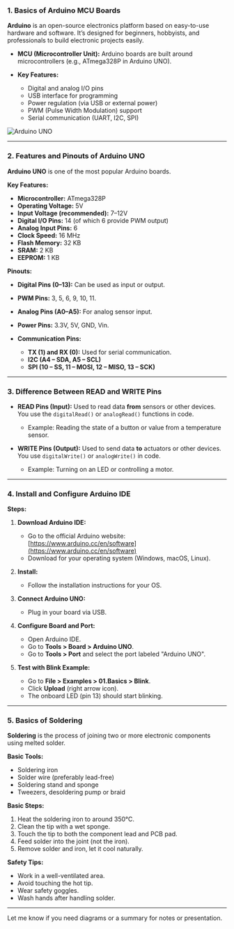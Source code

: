### **1. Basics of Arduino MCU Boards**

**Arduino** is an open-source electronics platform based on easy-to-use hardware and software. It’s designed for beginners, hobbyists, and professionals to build electronic projects easily.

* **MCU (Microcontroller Unit):** Arduino boards are built around microcontrollers (e.g., ATmega328P in Arduino UNO).
* **Key Features:**

  * Digital and analog I/O pins
  * USB interface for programming
  * Power regulation (via USB or external power)
  * PWM (Pulse Width Modulation) support
  * Serial communication (UART, I2C, SPI)

![Arduino UNO](https://upload.wikimedia.org/wikipedia/commons/8/87/Arduino_Uno_R3_Front.jpg)

---

### **2. Features and Pinouts of Arduino UNO**

**Arduino UNO** is one of the most popular Arduino boards.

**Key Features:**

* **Microcontroller:** ATmega328P
* **Operating Voltage:** 5V
* **Input Voltage (recommended):** 7–12V
* **Digital I/O Pins:** 14 (of which 6 provide PWM output)
* **Analog Input Pins:** 6
* **Clock Speed:** 16 MHz
* **Flash Memory:** 32 KB
* **SRAM:** 2 KB
* **EEPROM:** 1 KB

**Pinouts:**

* **Digital Pins (0–13):** Can be used as input or output.
* **PWM Pins:** 3, 5, 6, 9, 10, 11.
* **Analog Pins (A0–A5):** For analog sensor input.
* **Power Pins:** 3.3V, 5V, GND, Vin.
* **Communication Pins:**

  * **TX (1) and RX (0):** Used for serial communication.
  * **I2C (A4 – SDA, A5 – SCL)**
  * **SPI (10 – SS, 11 – MOSI, 12 – MISO, 13 – SCK)**

---

### **3. Difference Between READ and WRITE Pins**

* **READ Pins (Input):** Used to read data **from** sensors or other devices. You use the `digitalRead()` or `analogRead()` functions in code.

  * Example: Reading the state of a button or value from a temperature sensor.

* **WRITE Pins (Output):** Used to send data **to** actuators or other devices. You use `digitalWrite()` or `analogWrite()` in code.

  * Example: Turning on an LED or controlling a motor.

---

### **4. Install and Configure Arduino IDE**

**Steps:**

1. **Download Arduino IDE:**

   * Go to the official Arduino website: [https://www.arduino.cc/en/software](https://www.arduino.cc/en/software)
   * Download for your operating system (Windows, macOS, Linux).

2. **Install:**

   * Follow the installation instructions for your OS.

3. **Connect Arduino UNO:**

   * Plug in your board via USB.

4. **Configure Board and Port:**

   * Open Arduino IDE.
   * Go to **Tools > Board > Arduino UNO**.
   * Go to **Tools > Port** and select the port labeled "Arduino UNO".

5. **Test with Blink Example:**

   * Go to **File > Examples > 01.Basics > Blink**.
   * Click **Upload** (right arrow icon).
   * The onboard LED (pin 13) should start blinking.

---

### **5. Basics of Soldering**

**Soldering** is the process of joining two or more electronic components using melted solder.

**Basic Tools:**

* Soldering iron
* Solder wire (preferably lead-free)
* Soldering stand and sponge
* Tweezers, desoldering pump or braid

**Basic Steps:**

1. Heat the soldering iron to around 350°C.
2. Clean the tip with a wet sponge.
3. Touch the tip to both the component lead and PCB pad.
4. Feed solder into the joint (not the iron).
5. Remove solder and iron, let it cool naturally.

**Safety Tips:**

* Work in a well-ventilated area.
* Avoid touching the hot tip.
* Wear safety goggles.
* Wash hands after handling solder.

---

Let me know if you need diagrams or a summary for notes or presentation.
